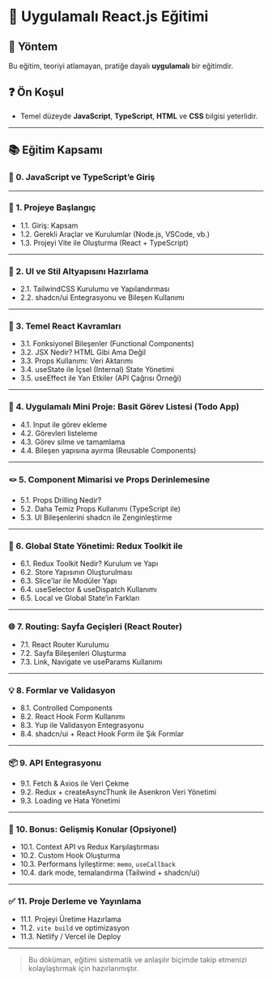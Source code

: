 # 🚀 Uygulamalı React.js Eğitimi

## 🔧 Yöntem

Bu eğitim, teoriyi atlamayan, pratiğe dayalı **uygulamalı** bir eğitimdir.

## ❓ Ön Koşul

- Temel düzeyde **JavaScript**, **TypeScript**, **HTML** ve **CSS** bilgisi yeterlidir.

---

## 📚 Eğitim Kapsamı

### 🔰 0. JavaScript ve TypeScript’e Giriş

---

### 🔰 1. Projeye Başlangıç

- 1.1. Giriş: Kapsam
- 1.2. Gerekli Araçlar ve Kurulumlar (Node.js, VSCode, vb.)
- 1.3. Projeyi Vite ile Oluşturma (React + TypeScript)

---

### 🎨 2. UI ve Stil Altyapısını Hazırlama

- 2.1. TailwindCSS Kurulumu ve Yapılandırması
- 2.2. shadcn/ui Entegrasyonu ve Bileşen Kullanımı

---

### 🧱 3. Temel React Kavramları

- 3.1. Fonksiyonel Bileşenler (Functional Components)
- 3.2. JSX Nedir? HTML Gibi Ama Değil
- 3.3. Props Kullanımı: Veri Aktarımı
- 3.4. useState ile İçsel (Internal) State Yönetimi
- 3.5. useEffect ile Yan Etkiler (API Çağrısı Örneği)

---

### 🧭 4. Uygulamalı Mini Proje: Basit Görev Listesi (Todo App)

- 4.1. Input ile görev ekleme
- 4.2. Görevleri listeleme
- 4.3. Görev silme ve tamamlama
- 4.4. Bileşen yapısına ayırma (Reusable Components)

---

### 🪢 5. Component Mimarisi ve Props Derinlemesine

- 5.1. Props Drilling Nedir?
- 5.2. Daha Temiz Props Kullanımı (TypeScript ile)
- 5.3. UI Bileşenlerini shadcn ile Zenginleştirme

---

### 🧠 6. Global State Yönetimi: Redux Toolkit ile

- 6.1. Redux Toolkit Nedir? Kurulum ve Yapı
- 6.2. Store Yapısının Oluşturulması
- 6.3. Slice'lar ile Modüler Yapı
- 6.4. useSelector & useDispatch Kullanımı
- 6.5. Local ve Global State’in Farkları

---

### 🌐 7. Routing: Sayfa Geçişleri (React Router)

- 7.1. React Router Kurulumu
- 7.2. Sayfa Bileşenleri Oluşturma
- 7.3. Link, Navigate ve useParams Kullanımı

---

### 💡 8. Formlar ve Validasyon

- 8.1. Controlled Components
- 8.2. React Hook Form Kullanımı
- 8.3. Yup ile Validasyon Entegrasyonu
- 8.4. shadcn/ui + React Hook Form ile Şık Formlar

---

### 📦 9. API Entegrasyonu

- 9.1. Fetch & Axios ile Veri Çekme
- 9.2. Redux + createAsyncThunk ile Asenkron Veri Yönetimi
- 9.3. Loading ve Hata Yönetimi

---

### 🧪 10. Bonus: Gelişmiş Konular (Opsiyonel)

- 10.1. Context API vs Redux Karşılaştırması
- 10.2. Custom Hook Oluşturma
- 10.3. Performans İyileştirme: `memo`, `useCallback`
- 10.4. dark mode, temalandırma (Tailwind + shadcn/ui)

---

### ✅ 11. Proje Derleme ve Yayınlama

- 11.1. Projeyi Üretime Hazırlama
- 11.2. `vite build` ve optimizasyon
- 11.3. Netlify / Vercel ile Deploy

---

> Bu döküman, eğitimi sistematik ve anlaşılır biçimde takip etmenizi kolaylaştırmak için hazırlanmıştır.

